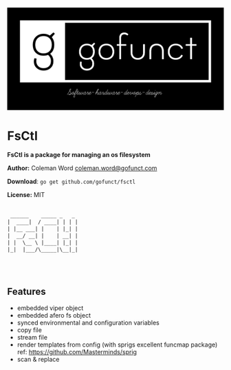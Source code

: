 ![gofunct](https://github.com/gofunct/logo/blob/master/white_logo_dark_background.jpg?raw=true)

# FsCtl

**FsCtl is a package for managing an os filesystem**

**Author:** Coleman Word coleman.word@gofunct.com

**Download**: `go get github.com/gofunct/fsctl`

**License:** MIT

```text

 ______    _____ _   _ 
|  ____|  / ____| | | |
| |__ ___| |    | |_| |
|  __/ __| |    | __| |
| |  \__ \ |____| |_| |
|_|  |___/\_____|\__|_|
                       
                       
                                   
```

## Features
- embedded viper object
- embedded afero fs object
- synced environmental and configuration variables
- copy file
- stream file
- render templates from config (with sprigs excellent funcmap package) ref: https://github.com/Masterminds/sprig
- scan & replace


